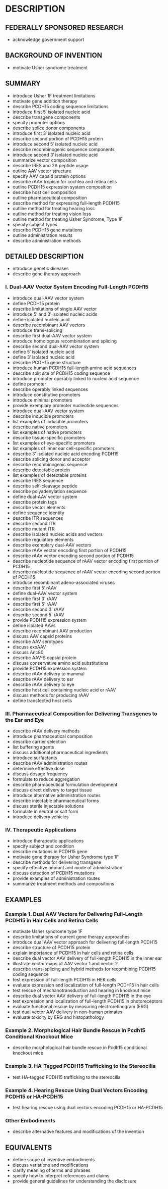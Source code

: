 # DESCRIPTION

## FEDERALLY SPONSORED RESEARCH

- acknowledge government support

## BACKGROUND OF INVENTION

- motivate Usher syndrome treatment

## SUMMARY

- introduce Usher 1F treatment limitations
- motivate gene addition therapy
- describe PCDH15 coding sequence limitations
- introduce first 5′ isolated nucleic acid
- describe transgene components
- specify promoter options
- describe splice donor components
- introduce first 3′ isolated nucleic acid
- describe second portion of PCDH15 protein
- introduce second 5′ isolated nucleic acid
- describe recombinogenic sequence components
- introduce second 3′ isolated nucleic acid
- summarize vector composition
- describe IRES and 2A peptide usage
- outline AAV vector structure
- specify AAV capsid protein options
- describe rAAV tropism for cochlea and retina cells
- outline PCDH15 expression system composition
- describe host cell composition
- outline pharmaceutical composition
- describe method for expressing full-length PCDH15
- outline method for treating hearing loss
- outline method for treating vision loss
- outline method for treating Usher Syndrome, Type 1F
- specify subject types
- describe PCDH15 gene mutations
- outline administration results
- describe administration methods

## DETAILED DESCRIPTION

- introduce genetic diseases
- describe gene therapy approach

### I. Dual-AAV Vector System Encoding Full-Length PCDH15

- introduce dual-AAV vector system
- define PCDH15 protein
- describe limitations of single AAV vector
- introduce 5′ and 3′ isolated nucleic acids
- define isolated nucleic acid
- describe recombinant AAV vectors
- introduce trans-splicing
- describe first dual-AAV vector system
- introduce homologous recombination and splicing
- describe second dual-AAV vector system
- define 5′ isolated nucleic acid
- define 3′ isolated nucleic acid
- describe PCDH15 gene structure
- introduce human PCDH15 full-length amino acid sequences
- describe split site of PCDH15 coding sequence
- introduce promoter operably linked to nucleic acid sequence
- define promoter
- describe operably linked sequences
- introduce constitutive promoters
- introduce minimal promoters
- provide exemplary promoter nucleotide sequences
- introduce dual-AAV vector system
- describe inducible promoters
- list examples of inducible promoters
- describe native promoters
- list examples of native promoters
- describe tissue-specific promoters
- list examples of eye-specific promoters
- list examples of inner ear cell-specific promoters
- describe 3' isolated nucleic acid encoding PCDH15
- describe splicing donor and acceptor
- describe recombinogenic sequence
- describe detectable protein
- list examples of detectable proteins
- describe IRES sequence
- describe self-cleavage peptide
- describe polyadenylation sequence
- define dual-AAV vector system
- describe protein tags
- describe vector elements
- define sequence identity
- describe ITR sequences
- describe second ITR
- describe mutant ITR
- describe isolated nucleic acids and vectors
- describe regulatory elements
- describe exemplary dual-AAV vectors
- describe rAAV vector encoding first portion of PCDH15
- describe rAAV vector encoding second portion of PCDH15
- describe nucleotide sequence of rAAV vector encoding first portion of PCDH15
- describe nucleotide sequence of rAAV vector encoding second portion of PCDH15
- introduce recombinant adeno-associated viruses
- describe first 5′ rAAV
- define dual-AAV vector system
- describe first 3' rAAV
- describe first 5' rAAV
- describe second 3' rAAV
- describe second 5' rAAV
- provide PCDH15 expression system
- define isolated AAVs
- describe recombinant AAV production
- discuss AAV capsid proteins
- describe AAV serotypes
- discuss exoAAV
- discuss Anc80
- describe AAV-S capsid protein
- discuss conservative amino acid substitutions
- provide PCDH15 expression system
- describe rAAV delivery to mammal
- describe rAAV delivery to ear
- describe rAAV delivery to eye
- describe host cell containing nucleic acid or rAAV
- discuss methods for producing rAAV
- define transfected host cells

### III. Pharmaceutical Composition for Delivering Transgenes to the Ear and Eye

- describe rAAV delivery methods
- introduce pharmaceutical composition
- describe carrier selection
- list buffering agents
- discuss additional pharmaceutical ingredients
- introduce surfactants
- describe rAAV administration routes
- determine effective dose
- discuss dosage frequency
- formulate to reduce aggregation
- describe pharmaceutical formulation development
- discuss direct delivery to target tissue
- introduce alternative administration routes
- describe injectable pharmaceutical forms
- discuss sterile injectable solutions
- formulate in neutral or salt form
- introduce delivery vehicles

### IV. Therapeutic Applications

- introduce therapeutic applications
- specify subject and condition
- describe mutations in PCDH15 gene
- motivate gene therapy for Usher Syndrome type 1F
- describe methods for delivering transgene
- specify effective amount and mode of administration
- discuss detection of PCDH15 mutations
- provide examples of administration routes
- summarize treatment methods and compositions

## EXAMPLES

### Example 1. Dual AAV Vectors for Delivering Full-Length PCDH15 in Hair Cells and Retina Cells

- motivate Usher syndrome type 1F
- describe limitations of current gene therapy approaches
- introduce dual AAV vector approach for delivering full-length PCDH15
- describe structure of PCDH15 protein
- explain importance of PCDH15 in hair cells and retina cells
- describe dual vector AAV delivery of full-length PCDH15 in the inner ear
- illustrate vector maps of AAV vector 1 and vector 2
- describe trans-splicing and hybrid methods for recombining PCDH15 coding sequence
- test expression of full-length PCDH15 in HEK cells
- evaluate expression and localization of full-length PCDH15 in hair cells
- test rescue of mechanotransduction and hearing in knockout mice
- describe dual vector AAV delivery of full-length PCDH15 in the eye
- test expression and localization of full-length PCDH15 in photoreceptors
- evaluate functional rescue by measuring electroretinogram (ERG)
- test dual vector AAV delivery in non-human primates
- evaluate toxicity by ERG and histopathology

### Example 2. Morphological Hair Bundle Rescue in Pcdh15 Conditional Knockout Mice

- describe morphological hair bundle rescue in Pcdh15 conditional knockout mice

### Example 3. HA-Tagged PCDH15 Trafficking to the Stereocilia

- test HA-tagged PCDH15 trafficking to the stereocilia

### Example 4. Hearing Rescue Using Dual Vectors Encoding PCDH15 or HA-PCDH15

- test hearing rescue using dual vectors encoding PCDH15 or HA-PCDH15

### Other Embodiments

- describe alternative features and modifications of the invention

## EQUIVALENTS

- define scope of inventive embodiments
- discuss variations and modifications
- clarify meaning of terms and phrases
- specify how to interpret references and claims
- provide general guidelines for understanding the disclosure

